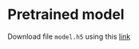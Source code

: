 # Pretrained model

Download file `model.h5` using this [link](https://drive.google.com/file/d/1bEodIQmnQPrVfIJwuHbheXpwbcaSROYK/view?usp=sharing)
